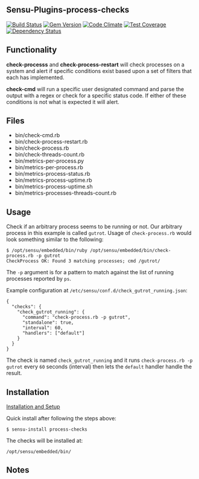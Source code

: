 ## Sensu-Plugins-process-checks

[ ![Build Status](https://travis-ci.org/sensu-plugins/sensu-plugins-process-checks.svg?branch=master)](https://travis-ci.org/sensu-plugins/sensu-plugins-process-checks)
[![Gem Version](https://badge.fury.io/rb/sensu-plugins-process-checks.svg)](http://badge.fury.io/rb/sensu-plugins-process-checks)
[![Code Climate](https://codeclimate.com/github/sensu-plugins/sensu-plugins-process-checks/badges/gpa.svg)](https://codeclimate.com/github/sensu-plugins/sensu-plugins-process-checks)
[![Test Coverage](https://codeclimate.com/github/sensu-plugins/sensu-plugins-process-checks/badges/coverage.svg)](https://codeclimate.com/github/sensu-plugins/sensu-plugins-process-checks)
[![Dependency Status](https://gemnasium.com/sensu-plugins/sensu-plugins-process-checks.svg)](https://gemnasium.com/sensu-plugins/sensu-plugins-process-checks)

## Functionality

**check-processs** and **check-process-restart**  will check processes on a system and alert if specific conditions exist based upon a set of filters that each has implemented.

**check-cmd** will run a specific user designated command and parse the output with a regex or check for a specific status code.  If either of these conditions is not what is expected it will alert.

## Files
 * bin/check-cmd.rb
 * bin/check-process-restart.rb
 * bin/check-process.rb
 * bin/check-threads-count.rb
 * bin/metrics-per-process.py
 * bin/metrics-per-process.rb
 * bin/metrics-process-status.rb
 * bin/metrics-process-uptime.rb
 * bin/metrics-process-uptime.sh
 * bin/metrics-processes-threads-count.rb

## Usage

Check if an arbitrary process seems to be running or not. Our arbitrary process in this example is called `gutrot`.
Usage of `check-process.rb` would look something similar to the following:

    $ /opt/sensu/embedded/bin/ruby /opt/sensu/embedded/bin/check-process.rb -p gutrot
    CheckProcess OK: Found 3 matching processes; cmd /gutrot/

The `-p` argument is for a pattern to match against the list of running processes reported by `ps`.

Example configuration at `/etc/sensu/conf.d/check_gutrot_running.json`:

    {
      "checks": {
        "check_gutrot_running": {
          "command": "check-process.rb -p gutrot",
          "standalone": true,
          "interval": 60,
          "handlers": ["default"]
        }
      }
    }

The check is named `check_gutrot_running` and it runs `check-process.rb -p gutrot` every `60` seconds (interval)
then lets the `default` handler handle the result.

## Installation

[Installation and Setup](http://sensu-plugins.io/docs/installation_instructions.html)

Quick install after following the steps above:

    $ sensu-install process-checks

The checks will be installed at:

    /opt/sensu/embedded/bin/

## Notes
